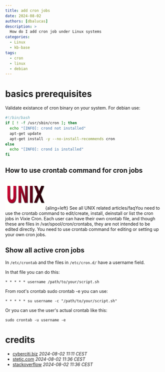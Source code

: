 ```yaml
---
title: add cron jobs
date: 2024-08-02
authors: [dbalucas]
description: >
  How do I add cron job under Linux systems
categories:
  - Linux
  - kb-base
tags:
  - cron
  - linux
  - debian
---
```


# basics prerequisites
Validate existance of cron binary on your system. For debian use:

```bash
#!/bin/bash
if [ ! -f /usr/sbin/cron ]; then
  echo "[INFO]: crond not installed"
  apt-get update
  apt-get install -y --no-install-recommends cron
else
  echo "[INFO]: crond is installed"
fi
```

## How to use crontab command for cron jobs
![unix-logo](../resources/unix-logo.png){aling=left} See all UNIX related articles/faqYou need to use the crontab command to edit/create, install, deinstall or list the cron jobs in Vixie Cron. Each user can have their own crontab file, and though these are files in /var/spool/cron/crontabs, they are not intended to be edited directly. You need to use crontab command for editing or setting up your own cron jobs.

## Show all active cron jobs

In `/etc/crontab` and the files in `/etc/cron.d/` have a username field.

In that file you can do this:

    * * * * * username /path/to/your/script.sh

From root's crontab sudo crontab -e you can use:

    * * * * * su username -c "/path/to/your/script.sh"

Or you can use the user's actual crontab like this:

    sudo crontab -u username -e

# credits
- [cyberciti.biz](https://www.cyberciti.biz/faq/how-do-i-add-jobs-to-cron-under-linux-or-unix-oses/) *2024-08-02 11:11 CEST*
- [stetic.com](https://www.stetic.com/developer/cronjob-linux-tutorial-und-crontab-syntax/) *2024-08-02 11:36 CEST*
- [stackoverflow](https://serverfault.com/a/352837/964817) *2024-08-02 11:36 CEST*
